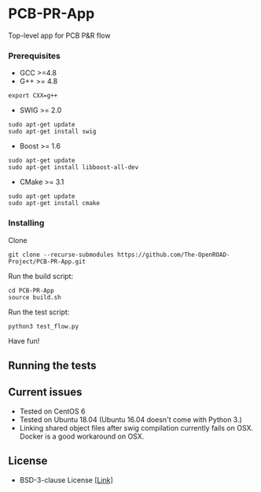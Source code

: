 # PCB-PR-App

Top-level app for PCB P&R flow

### Prerequisites

- GCC >=4.8
- G++ >= 4.8
```
export CXX=g++
```
- SWIG >= 2.0
```
sudo apt-get update
sudo apt-get install swig
```
- Boost >= 1.6
```
sudo apt-get update
sudo apt-get install libboost-all-dev
```
- CMake >= 3.1
```
sudo apt-get update
sudo apt-get install cmake
```

### Installing

Clone
```
git clone --recurse-submodules https://github.com/The-OpenROAD-Project/PCB-PR-App.git
```

Run the build script:
```
cd PCB-PR-App
source build.sh
```

Run the test script:
```
python3 test_flow.py
```

Have fun!

## Running the tests

## Current issues

- Tested on CentOS 6
- Tested on Ubuntu 18.04 (Ubuntu 16.04 doesn't come with Python 3.)
- Linking shared object files after swig compilation currently fails on OSX. Docker is a good workaround on OSX.

## License
  * BSD-3-clause License [[Link]](LICENSE)
